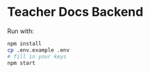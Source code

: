 # Teacher Docs Backend

Run with:
```bash
npm install
cp .env.example .env
# fill in your keys
npm start
```